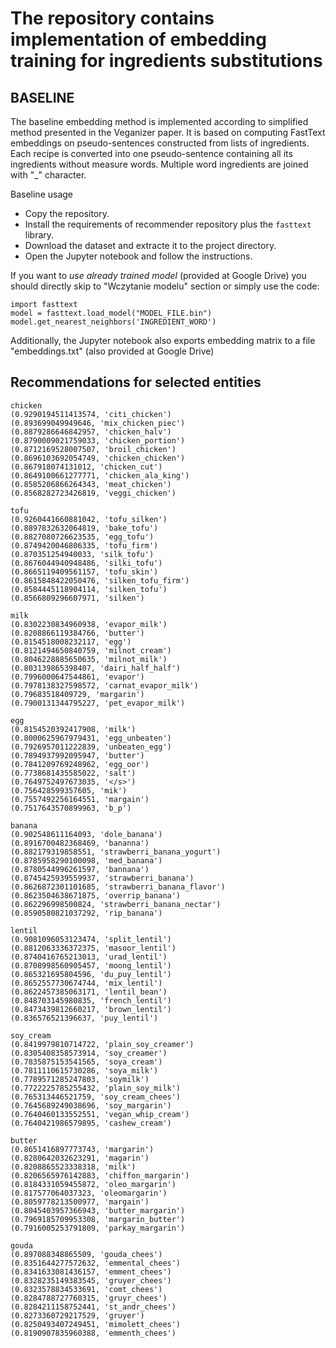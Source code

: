 # The repository contains implementation of embedding training for ingredients substitutions

## BASELINE

The baseline embedding method is implemented according to simplified method presented in the Veganizer paper. It is based on computing FastText embeddings on pseudo-sentences constructed from lists of ingredients. Each recipe is converted into one pseudo-sentence containing all its ingredients without measure words. Multiple word ingredients are joined with "_" character. 

Baseline usage

- Copy the repository.
- Install the requirements of recommender repository plus the `fasttext` library.
- Download the dataset and extracte it to the project directory.
- Open the Jupyter notebook and follow the instructions. 

If you want to *use already trained model* (provided at Google Drive) you should directly skip to "Wczytanie modelu" section or simply use the code:
```
import fasttext
model = fasttext.load_model("MODEL_FILE.bin")
model.get_nearest_neighbors('INGREDIENT_WORD')
```

Additionally, the Jupyter notebook also exports embedding matrix to a file "embeddings.txt" (also provided at Google Drive)

## Recommendations for selected entities

```
chicken
(0.9290194511413574, 'citi_chicken')
(0.893699049949646, 'mix_chicken_piec')
(0.8879286646842957, 'chicken_halv')
(0.8790009021759033, 'chicken_portion')
(0.8712169528007507, 'broil_chicken')
(0.8696103692054749, 'chicken_chicken')
(0.867918074131012, 'chicken_cut')
(0.8649100661277771, 'chicken_ala_king')
(0.8585206866264343, 'meat_chicken')
(0.8568282723426819, 'veggi_chicken')

tofu
(0.9260441660881042, 'tofu_silken')
(0.8897832632064819, 'bake_tofu')
(0.8827080726623535, 'egg_tofu')
(0.8749420046806335, 'tofu_firm')
(0.870351254940033, 'silk_tofu')
(0.8676044940948486, 'silki_tofu')
(0.8665119409561157, 'tofu_skin')
(0.8615848422050476, 'silken_tofu_firm')
(0.8584445118904114, 'silken_tofu')
(0.8566809296607971, 'silken')

milk
(0.8302230834960938, 'evapor_milk')
(0.8208866119384766, 'butter')
(0.8154518008232117, 'egg')
(0.8121494650840759, 'milnot_cream')
(0.8046228885650635, 'milnot_milk')
(0.803139865398407, 'dairi_half_half')
(0.7996000647544861, 'evapor')
(0.7978138327598572, 'carnat_evapor_milk')
(0.79683518409729, 'margarin')
(0.7900131344795227, 'pet_evapor_milk')

egg
(0.8154520392417908, 'milk')
(0.8000625967979431, 'egg_unbeaten')
(0.7926957011222839, 'unbeaten_egg')
(0.7894937992095947, 'butter')
(0.7841209769248962, 'egg_oor')
(0.7738681435585022, 'salt')
(0.7649752497673035, '</s>')
(0.756428599357605, 'mik')
(0.7557492256164551, 'margain')
(0.7517643570899963, 'b_p')

banana
(0.902548611164093, 'dole_banana')
(0.8916700482368469, 'bananna')
(0.882179319858551, 'strawberri_banana_yogurt')
(0.8785958290100098, 'med_banana')
(0.8780544996261597, 'bannana')
(0.8745425939559937, 'strawberri_banana')
(0.8626872301101685, 'strawberri_banana_flavor')
(0.8623504638671875, 'overrip_banana')
(0.862296998500824, 'strawberri_banana_nectar')
(0.8590580821037292, 'rip_banana')

lentil
(0.9081096053123474, 'split_lentil')
(0.8812063336372375, 'masoor_lentil')
(0.8740416765213013, 'urad_lentil')
(0.8708998560905457, 'moong_lentil')
(0.865321695804596, 'du_puy_lentil')
(0.8652557730674744, 'mix_lentil')
(0.8622457385063171, 'lentil_bean')
(0.848703145980835, 'french_lentil')
(0.8473439812660217, 'brown_lentil')
(0.836576521396637, 'puy_lentil')

soy_cream
(0.8419979810714722, 'plain_soy_creamer')
(0.8305408358573914, 'soy_creamer')
(0.7835875153541565, 'soya_cream')
(0.7811110615730286, 'soya_milk')
(0.7789571285247803, 'soymilk')
(0.7722225785255432, 'plain_soy_milk')
(0.765313446521759, 'soy_cream_chees')
(0.7645689249038696, 'soy_margarin')
(0.7640460133552551, 'vegan_whip_cream')
(0.7640421986579895, 'cashew_cream')

butter
(0.8651416897773743, 'margarin')
(0.8280642032623291, 'magarin')
(0.8208865523338318, 'milk')
(0.8206565976142883, 'chiffon_margarin')
(0.8184331059455872, 'oleo_margarin')
(0.817577064037323, 'oleomargarin')
(0.8059778213500977, 'margain')
(0.8045403957366943, 'butter_margarin')
(0.7969185709953308, 'margarin_butter')
(0.7916005253791809, 'parkay_margarin')

gouda
(0.897088348865509, 'gouda_chees')
(0.8351644277572632, 'emmental_chees')
(0.8341633081436157, 'emment_chees')
(0.8328235149383545, 'gruyer_chees')
(0.8323578834533691, 'comt_chees')
(0.8284788727760315, 'gruyr_chees')
(0.8284211158752441, 'st_andr_chees')
(0.8273360729217529, 'gruyer')
(0.8250493407249451, 'mimolett_chees')
(0.8190907835960388, 'emmenth_chees')
```
